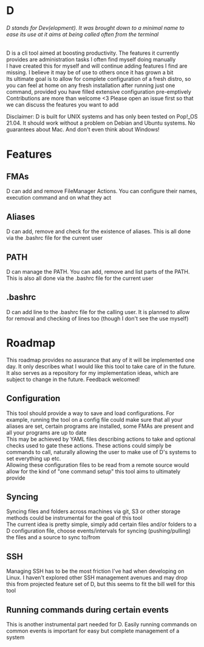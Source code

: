 # D
###### D stands for Dev(elopment). It was brought down to a minimal name to ease its use at it aims at being called often from the terminal
D is a cli tool aimed at boosting productivity. The features it currently provides are administration tasks I often find myself doing manually  
I have created this for myself and will continue adding features I find are missing. I believe it may be of use to others once it has grown a bit  
Its ultimate goal is to allow for complete  configuration of a fresh distro, so you can feel at home on any fresh installation after running just one command, provided you have filled extensive configuration pre-emptively  
Contributions are more than welcome <3 Please open an issue first so that we can discuss the features you want to add

Disclaimer: D is built for UNIX systems and has only been tested on Pop!_OS 21.04. It should work without a problem on Debian and Ubuntu systems. No guarantees about Mac. And don't even think about Windows!

# Features
## FMAs
D can add and remove FileManager Actions. You can configure their names, execution command and on what they act
## Aliases
D can add, remove and check for the existence of aliases. This is all done via the .bashrc file for the current user
## PATH
D can manage the PATH. You can add, remove and list parts of the PATH. This is also all done via the .bashrc file for the current user
## .bashrc
D can add line to the .bashrc file for the calling user. It is planned to allow for removal and checking of lines too (though I don't see the use myself)

# Roadmap
This roadmap provides no assurance that any of it will be implemented one day. It only describes what I would like this tool to take care of in the future. It also serves as a repository for my implementation ideas, which are subject to change in the future. Feedback welcomed!

## Configuration
This tool should provide a way to save and load configurations. For example, running the tool on a config file could make sure that all your aliases are set, certain programs are installed, some FMAs are present and all your programs are up to date  
This may be achieved by YAML files describing actions to take and optional checks used to gate these actions. These actions could simply be commands to call, naturally allowing the user to make use of D's systems to set everything up etc.  
Allowing these configuration files to be read from a remote source would allow for the kind of "one command setup" this tool aims to ultimately provide

## Syncing
Syncing files and folders across machines via git, S3 or other storage methods could be instrumental for the goal of this tool  
The current idea is pretty simple, simply add certain files and/or folders to a D configuration file, choose events/intervals for syncing (pushing/pulling) the files and a source to sync to/from

## SSH
Managing SSH has to be the most friction I've had when developing on Linux. I haven't explored other SSH management avenues and may drop this from projected feature set of D, but this seems to fit the bill well for this tool

## Running commands during certain events
This is another instrumental part needed for D. Easily running commands on common events is important for easy but complete management of a system